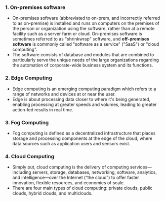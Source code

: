 ### 1. On-premises software
- On-premises software (abbreviated to on-prem, and incorrectly referred to as on-premise) is installed and runs on computers on the premises of the person or organization using the software, rather than at a remote facility such as a server farm or cloud. On-premises software is sometimes referred to as "shrinkwrap" software, and **off-premises software** is commonly called "software as a service" ("SaaS") or "cloud computing".
- The software consists of database and modules that are combined to particularly serve the unique needs of the large organizations regarding the automation of corporate-wide business system and its functions.
### 2. Edge Computing
- Edge computing is an emerging computing paradigm which refers to a range of networks and devices at or near the user. 
- Edge is about processing data closer to where it's being generated, enabling processing at greater speeds and volumes, leading to greater action-led results in real time.
### 3. Fog Computing
- Fog computing is defined as a decentralized infrastructure that places storage and processing components at the edge of the cloud, where data sources such as application users and sensors exist. 
### 4. Cloud Computing
- Simply put, cloud computing is the delivery of computing services—including servers, storage, databases, networking, software, analytics, and intelligence—over the Internet (“the cloud”) to offer faster innovation, flexible resources, and economies of scale.
- There are four main types of cloud computing: private clouds, public clouds, hybrid clouds, and multiclouds.
